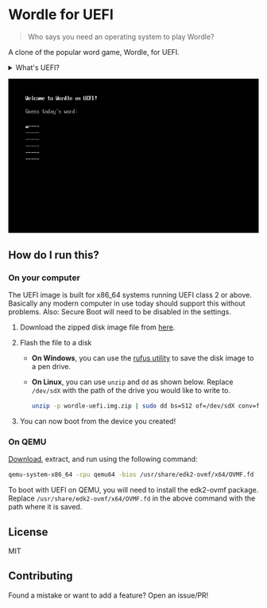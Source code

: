 # Wordle for UEFI

> Who says you need an operating system to play Wordle?

A clone of the popular word game, Wordle, for UEFI.

<details>
<summary>What's UEFI?</summary>

Let's start with the BIOS - which you might have heard of before. BIOS stands for Basic Input Output System and is a program that runs when you start your computer. It's in charge of reading and executing the bootloader from a drive, which then loads your operating system.

UEFI is a modern replacement for BIOS that most computers today run. It has more features and is way easier to program with! When your computer boots up, the UEFI firmware looks for a special EFI file to run (which might eventually load a full-fledged os). This project compiles to a `.efi` file that the UEFI firmware of your computer can run.

</details>

![Demo](.github/demo-qemu.gif)

## How do I run this?

### On your computer

The UEFI image is built for x86_64 systems running UEFI class 2 or above. Basically any modern computer in use today should support this without problems. Also: Secure Boot will need to be disabled in the settings.

1. Download the zipped disk image file from [here](https://github.com/radiantly/Wordle-UEFI/releases/download/latest/wordle-uefi.img.zip).
2. Flash the file to a disk

   - **On Windows**, you can use the [rufus utility](https://github.com/pbatard/rufus) to save the disk image to a pen drive.
   - **On Linux**, you can use `unzip` and `dd` as shown below. Replace `/dev/sdX` with the path of the drive you would like to write to.

     ```sh
     unzip -p wordle-uefi.img.zip | sudo dd bs=512 of=/dev/sdX conv=fdatasync status=progress
     ```

3. You can now boot from the device you created!

### On QEMU

[Download](https://github.com/radiantly/Wordle-UEFI/releases/download/latest/wordle-uefi.img.zip), extract, and run using the following command:

```sh
qemu-system-x86_64 -cpu qemu64 -bios /usr/share/edk2-ovmf/x64/OVMF.fd -drive file=wordle-uefi.img,if=ide,format=raw
```

To boot with UEFI on QEMU, you will need to install the edk2-ovmf package. Replace `/usr/share/edk2-ovmf/x64/OVMF.fd` in the above command with the path where it is saved.

## License

MIT

## Contributing

Found a mistake or want to add a feature? Open an issue/PR!
